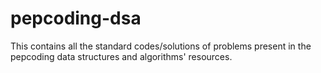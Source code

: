 # pepcoding-dsa
This contains all the standard codes/solutions of problems present in the pepcoding data structures and algorithms' resources. 
